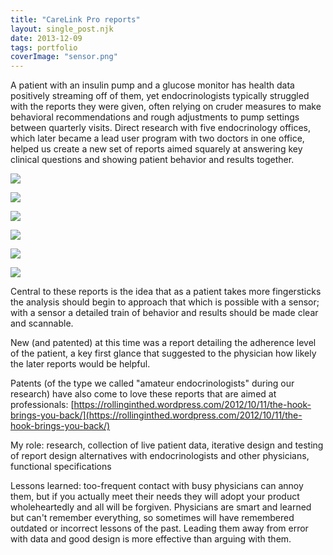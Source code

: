 ```yaml
---
title: "CareLink Pro reports"
layout: single_post.njk
date: 2013-12-09
tags: portfolio
coverImage: "sensor.png"
---
```


A patient with an insulin pump and a glucose monitor has health data positively streaming off of them, yet endocrinologists typically struggled with the reports they were given, often relying on cruder measures to make behavioral recommendations and rough adjustments to pump settings between quarterly visits. Direct research with five endocrinology offices, which later became a lead user program with two doctors in one office, helped us create a new set of reports aimed squarely at answering key clinical questions and showing patient behavior and results together.

![](images/daily.png)

![](images/overview.png)

![](images/sensor.png)

![](images/logbook.png)

![](images/adherence.png)

![](images/pump_settings.png)

Central to these reports is the idea that as a patient takes more fingersticks the analysis should begin to approach that which is possible with a sensor; with a sensor a detailed train of behavior and results should be made clear and scannable.

New (and patented) at this time was a report detailing the adherence level of the patient, a key first glance that suggested to the physician how likely the later reports would be helpful.

Patents (of the type we called "amateur endocrinologists" during our research) have also come to love these reports that are aimed at professionals: [https://rollinginthed.wordpress.com/2012/10/11/the-hook-brings-you-back/](https://rollinginthed.wordpress.com/2012/10/11/the-hook-brings-you-back/)

My role: research, collection of live patient data, iterative design and testing of report design alternatives with endocrinologists and other physicians, functional specifications

Lessons learned: too-frequent contact with busy physicians can annoy them, but if you actually meet their needs they will adopt your product wholeheartedly and all will be forgiven. Physicians are smart and learned but can't remember everything, so sometimes will have remembered outdated or incorrect lessons of the past. Leading them away from error with data and good design is more effective than arguing with them.
